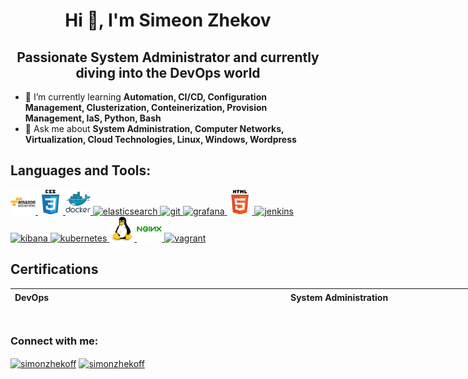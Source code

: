 <h1 align="center">Hi 👋, I'm Simeon Zhekov</h1>
<h2 align="center">Passionate System Administrator and currently diving into the DevOps world</h3>

- 🌱 I’m currently learning **Automation, CI/CD, Configuration Management, Clusterization, Conteinerization, Provision Management, IaS, Python, Bash** 
- 💬 Ask me about **System Administration, Computer Networks, Virtualization, Cloud Technologies, Linux, Windows, Wordpress**


<h2 align="left">Languages and Tools:</h2>
<p align="left"> <a href="https://aws.amazon.com" target="_blank"> <img src="https://raw.githubusercontent.com/devicons/devicon/master/icons/amazonwebservices/amazonwebservices-original-wordmark.svg" alt="aws" width="40" height="40"/> </a> <a href="https://www.w3schools.com/css/" target="_blank"> <img src="https://raw.githubusercontent.com/devicons/devicon/master/icons/css3/css3-original-wordmark.svg" alt="css3" width="40" height="40"/> </a> <a href="https://www.docker.com/" target="_blank"> <img src="https://raw.githubusercontent.com/devicons/devicon/master/icons/docker/docker-original-wordmark.svg" alt="docker" width="40" height="40"/> </a> <a href="https://www.elastic.co" target="_blank"> <img src="https://www.vectorlogo.zone/logos/elastic/elastic-icon.svg" alt="elasticsearch" width="40" height="40"/> </a> <a href="https://git-scm.com/" target="_blank"> <img src="https://www.vectorlogo.zone/logos/git-scm/git-scm-icon.svg" alt="git" width="40" height="40"/> </a> <a href="https://grafana.com" target="_blank"> <img src="https://www.vectorlogo.zone/logos/grafana/grafana-icon.svg" alt="grafana" width="40" height="40"/> </a> <a href="https://www.w3.org/html/" target="_blank"> <img src="https://raw.githubusercontent.com/devicons/devicon/master/icons/html5/html5-original-wordmark.svg" alt="html5" width="40" height="40"/> </a> <a href="https://www.jenkins.io" target="_blank"> <img src="https://www.vectorlogo.zone/logos/jenkins/jenkins-icon.svg" alt="jenkins" width="40" height="40"/> </a> <a href="https://www.elastic.co/kibana" target="_blank"> <img src="https://www.vectorlogo.zone/logos/elasticco_kibana/elasticco_kibana-icon.svg" alt="kibana" width="40" height="40"/> </a> <a href="https://kubernetes.io" target="_blank"> <img src="https://www.vectorlogo.zone/logos/kubernetes/kubernetes-icon.svg" alt="kubernetes" width="40" height="40"/> </a> <a href="https://www.linux.org/" target="_blank"> <img src="https://raw.githubusercontent.com/devicons/devicon/master/icons/linux/linux-original.svg" alt="linux" width="40" height="40"/> </a> <a href="https://www.nginx.com" target="_blank"> <img src="https://raw.githubusercontent.com/devicons/devicon/master/icons/nginx/nginx-original.svg" alt="nginx" width="40" height="40"/> </a> <a href="https://www.vagrantup.com/" target="_blank"> <img src="https://www.vectorlogo.zone/logos/vagrantup/vagrantup-icon.svg" alt="vagrant" width="40" height="40"/> </a> </p>

<h2>Certifications</h2>

<table style="height: 51px; width: 864.875px;">
<tbody>
<tr style="height: 23.5px;">
<td style="width: 13px; height: 23.5px;"><strong>DevOps</strong></td>
<td style="width: 300.875px; height: 23.5px;"><strong>System Administration</strong></td>
</tr>
<tr style="height: 27px;">
<td style="width: 13px; height: 27px;">
<table style="width: 427px; height: 93px;">
<tbody>
<tr style="height: 23.5px;">
<td style="width: 209.422px; height: 23.5px;"><strong>Course Name</strong></td>
<td style="width: 216.578px; height: 23.5px;"><strong>Link</strong></td>
</tr>
<tr style="height: 23px;">
<td style="width: 209.422px; height: 23px;">DevOps Basics</td>
<td style="width: 216.578px; height: 23px;"><a href="https://softuni.bg/Certificates/Details/108902/7f7d1b3d" target="_blank" title="DevOps Basics">Link</a></td>
</tr>
<tr style="height: 23px;">
<td style="width: 209.422px; height: 23px;">DevOps Fundamentals</td>
<td style="width: 216.578px; height: 23px;"><a href="https://softuni.bg/Certificates/Details/113723/6b35139f" target="_blank" title="DevOps Fundamentals">Link</a></td>
</tr>
<tr style="height: 23px;">
<td style="width: 209.422px; height: 23px;">AWS Essentials</td>
<td style="width: 216.578px; height: 23px;"><a href="https://softuni.bg/Certificates/Details/113580/055a56a5" target="_blank" title="AWS Essentials">Link</a></td>
</tr>
<tr style="height: 23px;">
<td style="width: 209.422px; height: 23px;">AWS Solutions Architect - Associate</td>
<td style="width: 216.578px; height: 23px;"><a href="https://softuni.bg/Certificates/Details/113580/055a56a5" target="_blank" title="AWS Solutions Architect - Associate">Link</a></td>
</tr>
</tbody>
</table>
</td>
<td style="width: 300.875px; height: 27px;">&nbsp;
<table style="height: 103px; width: 369.547px;">
<tbody>
<tr>
<td style="width: 307px;"><strong>Course Name</strong></td>
<td style="width: 60.5469px;"><strong>Link</strong></td>
</tr>
<tr>
<td style="width: 307px;">Windows System Administration Advanced</td>
<td style="width: 60.5469px;"><a href="https://softuni.bg/Certificates/Details/97426/b6a94449" target="_blank" title="Windows System Administration Advanced">Link</a></td>
</tr>
</tbody>
</table>
</td>
</tr>
<tr style="height: 23px;">
<td style="width: 13px; height: 23px;">&nbsp;</td>
<td style="width: 300.875px; height: 23px;">&nbsp;</td>
</tr>
</tbody>
</table>



<h3 align="left">Connect with me:</h3>
<p align="left">
<a href="https://twitter.com/simonzhekoff" target="blank"><img align="center" src="https://raw.githubusercontent.com/rahuldkjain/github-profile-readme-generator/master/src/images/icons/Social/twitter.svg" alt="simonzhekoff" height="30" width="40" /></a>
<a href="https://linkedin.com/in/simeon-zhekoff02/
" target="blank"><img align="center" src="https://raw.githubusercontent.com/rahuldkjain/github-profile-readme-generator/master/src/images/icons/Social/linked-in-alt.svg" alt="simonzhekoff" height="30" width="40" /></a>
</p>


